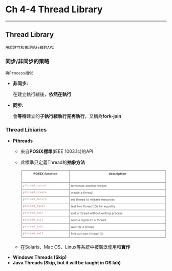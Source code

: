 # Ch 4-4 Thread Library

---

## Thread Library

`用於建立和管理執行緒的API`

### 同步/非同步的策略

`與Process相似`

- **非同步:**
    
    在建立執行緒後，**依然在執行**
    
- **同步:**
    
    會**等待**建立的**子執行緒執行完再執行**，又稱為**fork-join**
    

### Thread Libiaries

- **Pthreads**
    - 來自**POSIX標準**(IEEE 1003.1c)的API
    - 此標準只定義Thread的**抽象方法**
        
        ![Untitled](Ch%204-4%20Thread%20Library%2072ab0467057841a7ada3678f678d975f/Untitled.png)
        
    - 在Solaris、Mac OS、Linux等系統中被廣泛使用和**實作**
- **Windows Threads (Skip)**
- **Java Threads (Skip, but it will be taught in OS lab)**